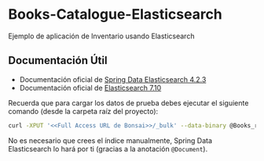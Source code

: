 # Books-Catalogue-Elasticsearch
Ejemplo de aplicación de Inventario usando Elasticsearch

## Documentación Útil
- Documentación oficial de [Spring Data Elasticsearch 4.2.3](https://docs.spring.io/spring-data/elasticsearch/docs/4.2.3/reference/html/#new-features)
- Documentación oficial de [Elasticsearch 7.10](https://www.elastic.co/guide/en/elasticsearch/reference/7.10/index.html)

Recuerda que para cargar los datos de prueba debes ejecutar el siguiente comando (desde la carpeta raíz del proyecto):
```bash
curl -XPUT '<<Full Access URL de Bonsai>>/_bulk' --data-binary @Books_raw.json -H 'Content-Type: application/json'
```
No es necesario que crees el índice manualmente, Spring Data Elasticsearch lo hará por ti (gracias a la anotación `@Document`).
